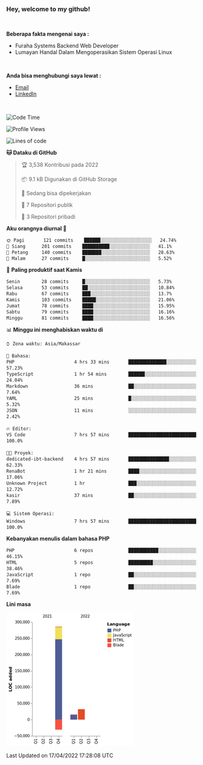 <h3>Hey, welcome to my github!</h3>

<br>

<p><strong>Beberapa fakta mengenai saya :</strong></p>

<ul>
  <li>Furaha Systems Backend Web Developer</li>
  <li>Lumayan Handal Dalam Mengoperasikan Sistem Operasi Linux</li>
</ul>

<br>

<p><strong>Anda bisa menghubungi saya lewat :</strong></p>

<ul>
  <li><a href="mailto:renaldiapriyanto419@gmail.com">Email</a></li>
  <li><a href="https://www.linkedin.com/in/renaldi-kadang-314314206/">LinkedIn</a></li>
</ul>

<br>

<!--START_SECTION:waka-->
![Code Time](http://img.shields.io/badge/Code%20Time-82%20hrs%2016%20mins-blue)

![Profile Views](http://img.shields.io/badge/Profil%20dilihat-3-blue)

![Lines of code](https://img.shields.io/badge/Sejak%20Hello%20World%20aku%20telah%20menulis-303%20Thousand%20baris%20kode-blue)

**🐱 Dataku di GitHub** 

> 🏆 3,538 Kontribusi pada 2022
 > 
> 📦 9.1 kB Digunakan di GitHub Storage 
 > 
> 💼 Sedang bisa dipekerjakan
 > 
> 📜 7 Repositori publik 
 > 
> 🔑 3 Repositori pribadi  
 > 
**Aku orangnya diurnal 🐤** 

```text
🌞 Pagi       121 commits    ██████░░░░░░░░░░░░░░░░░░░   24.74% 
🌆 Siang      201 commits    ██████████░░░░░░░░░░░░░░░   41.1% 
🌃 Petang     140 commits    ███████░░░░░░░░░░░░░░░░░░   28.63% 
🌙 Malam      27 commits     █░░░░░░░░░░░░░░░░░░░░░░░░   5.52%

```
📅 **Paling produktif saat Kamis** 

```text
Senin        28 commits     █░░░░░░░░░░░░░░░░░░░░░░░░   5.73% 
Selasa       53 commits     ██░░░░░░░░░░░░░░░░░░░░░░░   10.84% 
Rabu         67 commits     ███░░░░░░░░░░░░░░░░░░░░░░   13.7% 
Kamis        103 commits    █████░░░░░░░░░░░░░░░░░░░░   21.06% 
Jumat        78 commits     ████░░░░░░░░░░░░░░░░░░░░░   15.95% 
Sabtu        79 commits     ████░░░░░░░░░░░░░░░░░░░░░   16.16% 
Minggu       81 commits     ████░░░░░░░░░░░░░░░░░░░░░   16.56%

```


📊 **Minggu ini menghabiskan waktu di** 

```text
⌚︎ Zona waktu: Asia/Makassar

💬 Bahasa: 
PHP                      4 hrs 33 mins       ██████████████░░░░░░░░░░░   57.23% 
TypeScript               1 hr 54 mins        ██████░░░░░░░░░░░░░░░░░░░   24.04% 
Markdown                 36 mins             ██░░░░░░░░░░░░░░░░░░░░░░░   7.64% 
YAML                     25 mins             █░░░░░░░░░░░░░░░░░░░░░░░░   5.32% 
JSON                     11 mins             ░░░░░░░░░░░░░░░░░░░░░░░░░   2.42%

🔥 Editor: 
VS Code                  7 hrs 57 mins       █████████████████████████   100.0%

🐱‍💻 Proyek: 
dedicated-ibt-backend    4 hrs 57 mins       ███████████████░░░░░░░░░░   62.33% 
RenaBot                  1 hr 21 mins        ████░░░░░░░░░░░░░░░░░░░░░   17.06% 
Unknown Project          1 hr                ███░░░░░░░░░░░░░░░░░░░░░░   12.72% 
kasir                    37 mins             ██░░░░░░░░░░░░░░░░░░░░░░░   7.89%

💻 Sistem Operasi: 
Windows                  7 hrs 57 mins       █████████████████████████   100.0%

```

**Kebanyakan menulis dalam bahasa PHP** 

```text
PHP                      6 repos             ███████████░░░░░░░░░░░░░░   46.15% 
HTML                     5 repos             █████████░░░░░░░░░░░░░░░░   38.46% 
JavaScript               1 repo              ██░░░░░░░░░░░░░░░░░░░░░░░   7.69% 
Blade                    1 repo              ██░░░░░░░░░░░░░░░░░░░░░░░   7.69%

```


**Lini masa**

![Chart not found](https://raw.githubusercontent.com/Sylent-Sys/Sylent-Sys/main/charts/bar_graph.png) 


 Last Updated on 17/04/2022 17:28:08 UTC
<!--END_SECTION:waka-->
